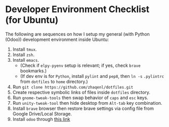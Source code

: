 Developer Environment Checklist (for Ubuntu)
============================================

The following are sequences on how I setup my general (with Python (Odoo))
development environment inside Ubuntu:

1. Install `tmux`.
2. Install `zsh`.
3. Install `emacs`.
   - (Check if `elpy-pyenv` setup is relevant; if yes, check `brave` bookmarks.)
   - (If dev env is for `Python`, install `pylint` and `pep8`, then `ln -s`
   `.pylintrc` from `dotfiles` to `home` directory.)
4. Run `git clone https://github.com/zhaqenl/dotfiles.git`
5. Create respective symbolic links of files inside `dotfiles` directory.
6. Run `gnome-tweak-tools` then swap behavior of `caps` and `esc` keys.
7. Run `unity-tweak-tool` then hide desktop from `Alt-tab` key combination.
8. Install `brave` browser then restore brave settings via config file from
   Google Drive/Local Storage.
9. Install `odoo` through
   [this link](https://www.rosehosting.com/blog/install-multiple-odoo-instances-on-a-single-machine/)
